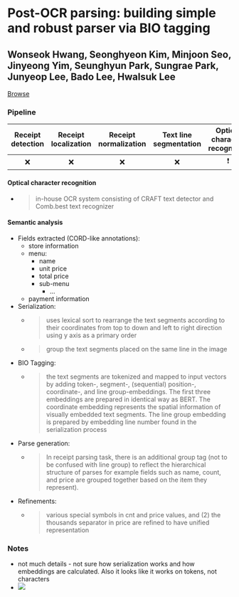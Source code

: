 # Post-OCR parsing: building simple and robust parser via BIO tagging

## Wonseok Hwang, Seonghyeon Kim, Minjoon Seo, Jinyeong Yim, Seunghyun Park, Sungrae Park, Junyeop Lee, Bado Lee, Hwalsuk Lee

[Browse](https://openreview.net/pdf?id=SJgjf695UB)

### Pipeline

| Receipt detection | Receipt localization | Receipt normalization | Text line segmentation | Optical character recognition | Semantic analysis |
|:-----------------:|:--------------------:|:---------------------:|:----------------------:|:-----------------------------:|:-----------------:|
| ❌                 | ❌                    | ❌                     | ❌                      | ❗                             | ✔️                |

#### Optical character recognition

* > in-house OCR system consisting of CRAFT text detector and Comb.best text recognizer

#### Semantic analysis

- Fields extracted (CORD-like annotations):
  - store information
  - menu:
    - name
    - unit price
    - total price
    - sub-menu
      - ...
  - payment information
- Serialization:
  - > uses lexical sort to rearrange the text segments according to their  coordinates from top to down and left to right direction using y axis as a primary order
  - > group the text segments placed on the same line in the image
- BIO Tagging:
  - > the text segments are tokenized and mapped to input vectors by adding token-, segment-, (sequential) position-, coordinate-, and line group-embeddings. The first three embeddings are prepared in identical way as BERT. The coordinate embedding represents the spatial information of visually embedded text segments. The line group
    > embedding is prepared by embedding line number found in the serialization process
- Parse generation:
  - > In receipt parsing task, there is an additional group tag (not to be confused with line group) to reflect the hierarchical structure of parses  for example fields such as name, count, and price are grouped together based on the item they represent).
- Refinements:
  - > various special symbols in cnt and price values, and (2) the thousands separator in price are refined to have unified representation
    
    
    

### Notes

* not much details - not sure how serialization works and how embeddings are calculated. Also it looks like it works on tokens, not characters
* ![](/Users/piotr-mac/repos/awesome-receipt-data-extraction/reviews/images/hwang2019post/scheme.png)


